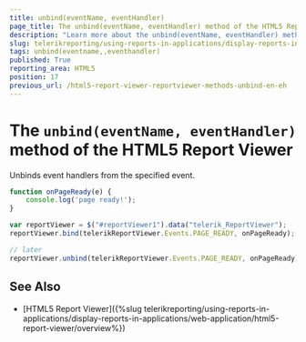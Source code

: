 ```yaml
---
title: unbind(eventName, eventHandler)
page_title: The unbind(eventName, eventHandler) method of the HTML5 Report Viewer
description: "Learn more about the unbind(eventName, eventHandler) method of the Telerik Reporting HTML5 Report Viewer and how to use it to customize the viewer's behavior."
slug: telerikreporting/using-reports-in-applications/display-reports-in-applications/web-application/html5-report-viewer/api-reference/reportviewer/methods/unbind(eventname,-eventhandler)
tags: unbind(eventname,,eventhandler)
published: True
reporting_area: HTML5
position: 17
previous_url: /html5-report-viewer-reportviewer-methods-unbind-en-eh
---
```


# The `unbind(eventName, eventHandler)` method of the HTML5 Report Viewer

Unbinds event handlers from the specified event.

````JavaScript
function onPageReady(e) {
	console.log('page ready!');
}

var reportViewer = $("#reportViewer1").data("telerik_ReportViewer");
reportViewer.bind(telerikReportViewer.Events.PAGE_READY, onPageReady);

// later
reportViewer.unbind(telerikReportViewer.Events.PAGE_READY, onPageReady);
````


## See Also

* [HTML5 Report Viewer]({%slug telerikreporting/using-reports-in-applications/display-reports-in-applications/web-application/html5-report-viewer/overview%})
